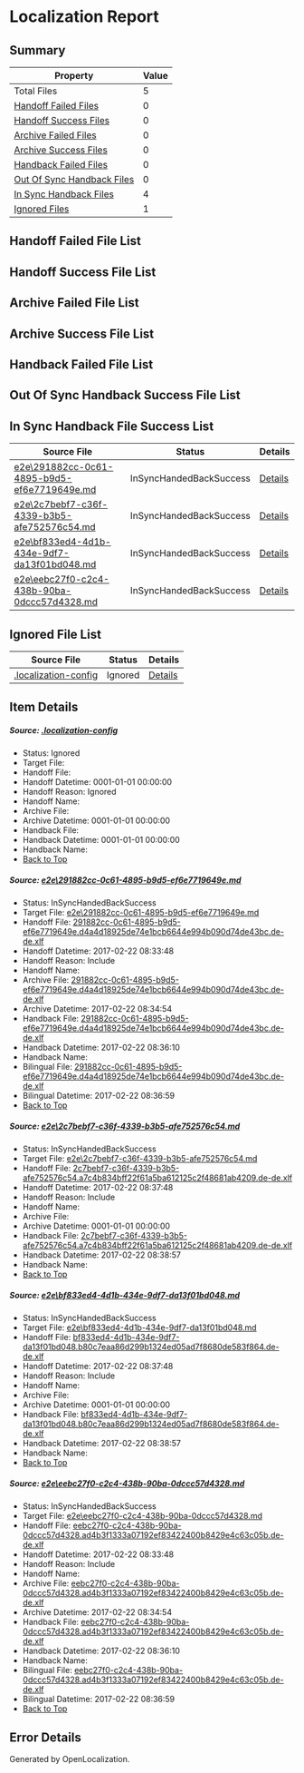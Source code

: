# <a name='report-top'></a> Localization Report

## Summary
 Property | Value 
 -------- | ----- 
 Total Files | 5
[ Handoff Failed Files ](#handoff-failed-list)| 0
[ Handoff Success Files ](#handoff-success-list)| 0
[ Archive Failed Files ](#archive-failed-list)| 0
[ Archive Success Files ](#archive-success-list)| 0
[ Handback Failed Files ](#handback-failed-list)| 0
[ Out Of Sync Handback Files ](#outofsync-handback-success-list)| 0
[ In Sync Handback Files ](#insync-handback-success-list)| 4
[ Ignored Files ](#ignored-list)| 1

## <a name='handoff-failed-list'></a> Handoff Failed File List

## <a name='handoff-success-list'></a> Handoff Success File List

## <a name='archive-failed-list'></a> Archive Failed File List

## <a name='archive-success-list'></a> Archive Success File List

## <a name='handback-failed-list'></a> Handback Failed File List

## <a name='outofsync-handback-success-list'></a> Out Of Sync Handback Success File List

## <a name='insync-handback-success-list'></a> In Sync Handback File Success List
 Source File | Status | Details 
 ----------- | ------ | ------- 
 [e2e\291882cc-0c61-4895-b9d5-ef6e7719649e.md](https://github.com/OpenLocalizationTestOrg/ol-test4/blob/3a0dc0fc0a30bafe838398a999fbb0467b2ab0c0/e2e/291882cc-0c61-4895-b9d5-ef6e7719649e.md) | InSyncHandedBackSuccess | [Details](#55398b4f8788c07db679fd5f528732a4c13ce8061)
 [e2e\2c7bebf7-c36f-4339-b3b5-afe752576c54.md](https://github.com/OpenLocalizationTestOrg/ol-test4/blob/9bd1ba0981b5b98e496f3bde4a1bf9a15753a835/e2e/2c7bebf7-c36f-4339-b3b5-afe752576c54.md) | InSyncHandedBackSuccess | [Details](#2ba58b2939023e5afadf64171900f679125e95b02)
 [e2e\bf833ed4-4d1b-434e-9df7-da13f01bd048.md](https://github.com/OpenLocalizationTestOrg/ol-test4/blob/9bd1ba0981b5b98e496f3bde4a1bf9a15753a835/e2e/bf833ed4-4d1b-434e-9df7-da13f01bd048.md) | InSyncHandedBackSuccess | [Details](#dd1ae6e6b0b34994150f2b6a8a05546f68fb50683)
 [e2e\eebc27f0-c2c4-438b-90ba-0dccc57d4328.md](https://github.com/OpenLocalizationTestOrg/ol-test4/blob/3a0dc0fc0a30bafe838398a999fbb0467b2ab0c0/e2e/eebc27f0-c2c4-438b-90ba-0dccc57d4328.md) | InSyncHandedBackSuccess | [Details](#5d56616471fb19e8e802f46cfda450edc82fcfbd4)

## <a name='ignored-list'></a> Ignored File List
 Source File | Status | Details 
 ----------- | ------ | ------- 
 [.localization-config](https://github.com/OpenLocalizationTestOrg/ol-test4/blob/9bd1ba0981b5b98e496f3bde4a1bf9a15753a835/.localization-config) | Ignored | [Details](#cb0632cf59c1387fc1742bfb9fa3c47f87e2e5c90)

## Item Details
##### <a name='cb0632cf59c1387fc1742bfb9fa3c47f87e2e5c90'></a> Source: [.localization-config](https://github.com/OpenLocalizationTestOrg/ol-test4/blob/9bd1ba0981b5b98e496f3bde4a1bf9a15753a835/.localization-config)
* Status: Ignored
* Target File: 
* Handoff File: 
* Handoff Datetime: 0001-01-01 00:00:00
* Handoff Reason: Ignored
* Handoff Name: 
* Archive File: 
* Archive Datetime: 0001-01-01 00:00:00
* Handback File: 
* Handback Datetime: 0001-01-01 00:00:00
* Handback Name: 
* [Back to Top](#report-top)

##### <a name='55398b4f8788c07db679fd5f528732a4c13ce8061'></a> Source: [e2e\291882cc-0c61-4895-b9d5-ef6e7719649e.md](https://github.com/OpenLocalizationTestOrg/ol-test4/blob/3a0dc0fc0a30bafe838398a999fbb0467b2ab0c0/e2e/291882cc-0c61-4895-b9d5-ef6e7719649e.md)
* Status: InSyncHandedBackSuccess
* Target File: [e2e\291882cc-0c61-4895-b9d5-ef6e7719649e.md](https://github.com/OpenLocalizationTestOrg/ol-test4-dede/blob/28e0fc2b73df0e39562fc9208ef0ea0f17953868/e2e/291882cc-0c61-4895-b9d5-ef6e7719649e.md)
* Handoff File: [291882cc-0c61-4895-b9d5-ef6e7719649e.d4a4d18925de74e1bcb6644e994b090d74de43bc.de-de.xlf](https://github.com/OpenLocalizationTestOrg/ol-test4-handoff/blob/621287e55d018fdd04030c61a702db3d4b833223/ol-handoff/OpenLocalizationTestOrg/ol-test4-dede/xinjiang/ht/291882cc-0c61-4895-b9d5-ef6e7719649e.d4a4d18925de74e1bcb6644e994b090d74de43bc.de-de.xlf)
* Handoff Datetime: 2017-02-22 08:33:48
* Handoff Reason: Include
* Handoff Name: 
* Archive File: [291882cc-0c61-4895-b9d5-ef6e7719649e.d4a4d18925de74e1bcb6644e994b090d74de43bc.de-de.xlf](https://github.com/OpenLocalizationTestOrg/ol-test4-handoff/blob/9d36cd8b5c60a61a11b28d0ad98aac7500ed7dbd/ol-archive/OpenLocalizationTestOrg/ol-test4-dede/xinjiang/ht/291882cc-0c61-4895-b9d5-ef6e7719649e.d4a4d18925de74e1bcb6644e994b090d74de43bc.de-de.xlf)
* Archive Datetime: 2017-02-22 08:34:54
* Handback File: [291882cc-0c61-4895-b9d5-ef6e7719649e.d4a4d18925de74e1bcb6644e994b090d74de43bc.de-de.xlf](https://github.com/OpenLocalizationTestOrg/ol-test4-handback/blob/d5fe05931cc2e7a708aba3883ed1f67bc55b238b/ol-handback/OpenLocalizationTestOrg/ol-test4-dede/xinjiang/ht/291882cc-0c61-4895-b9d5-ef6e7719649e.d4a4d18925de74e1bcb6644e994b090d74de43bc.de-de.xlf)
* Handback Datetime: 2017-02-22 08:36:10
* Handback Name: 
* Bilingual File: [291882cc-0c61-4895-b9d5-ef6e7719649e.d4a4d18925de74e1bcb6644e994b090d74de43bc.de-de.xlf](https://github.com/OpenLocalizationTestOrg/ol-test4-handback/blob/d5fe05931cc2e7a708aba3883ed1f67bc55b238b/ol-handback/OpenLocalizationTestOrg/ol-test4-dede/xinjiang/ht/291882cc-0c61-4895-b9d5-ef6e7719649e.d4a4d18925de74e1bcb6644e994b090d74de43bc.de-de.xlf)
* Bilingual Datetime: 2017-02-22 08:36:59
* [Back to Top](#report-top)

##### <a name='2ba58b2939023e5afadf64171900f679125e95b02'></a> Source: [e2e\2c7bebf7-c36f-4339-b3b5-afe752576c54.md](https://github.com/OpenLocalizationTestOrg/ol-test4/blob/9bd1ba0981b5b98e496f3bde4a1bf9a15753a835/e2e/2c7bebf7-c36f-4339-b3b5-afe752576c54.md)
* Status: InSyncHandedBackSuccess
* Target File: [e2e\2c7bebf7-c36f-4339-b3b5-afe752576c54.md](https://github.com/OpenLocalizationTestOrg/ol-test4-dede/blob/68da82ce02bab9991bbf6c95bb92e3369e591e8a/e2e/2c7bebf7-c36f-4339-b3b5-afe752576c54.md)
* Handoff File: [2c7bebf7-c36f-4339-b3b5-afe752576c54.a7c4b834bff22f61a5ba612125c2f48681ab4209.de-de.xlf](https://github.com/OpenLocalizationTestOrg/ol-test4-handoff/blob/0f0fd6d015975ec51871409ea6247507b0b617dc/ol-handoff/OpenLocalizationTestOrg/ol-test4-dede/xinjiang/ht/2c7bebf7-c36f-4339-b3b5-afe752576c54.a7c4b834bff22f61a5ba612125c2f48681ab4209.de-de.xlf)
* Handoff Datetime: 2017-02-22 08:37:48
* Handoff Reason: Include
* Handoff Name: 
* Archive File: 
* Archive Datetime: 0001-01-01 00:00:00
* Handback File: [2c7bebf7-c36f-4339-b3b5-afe752576c54.a7c4b834bff22f61a5ba612125c2f48681ab4209.de-de.xlf](https://github.com/OpenLocalizationTestOrg/ol-test4-handback/blob/74e51d4bd2feafa5e45ccf960ce40ee831c9787a/ol-handback/OpenLocalizationTestOrg/ol-test4-dede/xinjiang/ht/2c7bebf7-c36f-4339-b3b5-afe752576c54.a7c4b834bff22f61a5ba612125c2f48681ab4209.de-de.xlf)
* Handback Datetime: 2017-02-22 08:38:57
* Handback Name: 
* [Back to Top](#report-top)

##### <a name='dd1ae6e6b0b34994150f2b6a8a05546f68fb50683'></a> Source: [e2e\bf833ed4-4d1b-434e-9df7-da13f01bd048.md](https://github.com/OpenLocalizationTestOrg/ol-test4/blob/9bd1ba0981b5b98e496f3bde4a1bf9a15753a835/e2e/bf833ed4-4d1b-434e-9df7-da13f01bd048.md)
* Status: InSyncHandedBackSuccess
* Target File: [e2e\bf833ed4-4d1b-434e-9df7-da13f01bd048.md](https://github.com/OpenLocalizationTestOrg/ol-test4-dede/blob/68da82ce02bab9991bbf6c95bb92e3369e591e8a/e2e/bf833ed4-4d1b-434e-9df7-da13f01bd048.md)
* Handoff File: [bf833ed4-4d1b-434e-9df7-da13f01bd048.b80c7eaa86d299b1324ed05ad7f8680de583f864.de-de.xlf](https://github.com/OpenLocalizationTestOrg/ol-test4-handoff/blob/0f0fd6d015975ec51871409ea6247507b0b617dc/ol-handoff/OpenLocalizationTestOrg/ol-test4-dede/xinjiang/ht/bf833ed4-4d1b-434e-9df7-da13f01bd048.b80c7eaa86d299b1324ed05ad7f8680de583f864.de-de.xlf)
* Handoff Datetime: 2017-02-22 08:37:48
* Handoff Reason: Include
* Handoff Name: 
* Archive File: 
* Archive Datetime: 0001-01-01 00:00:00
* Handback File: [bf833ed4-4d1b-434e-9df7-da13f01bd048.b80c7eaa86d299b1324ed05ad7f8680de583f864.de-de.xlf](https://github.com/OpenLocalizationTestOrg/ol-test4-handback/blob/74e51d4bd2feafa5e45ccf960ce40ee831c9787a/ol-handback/OpenLocalizationTestOrg/ol-test4-dede/xinjiang/ht/bf833ed4-4d1b-434e-9df7-da13f01bd048.b80c7eaa86d299b1324ed05ad7f8680de583f864.de-de.xlf)
* Handback Datetime: 2017-02-22 08:38:57
* Handback Name: 
* [Back to Top](#report-top)

##### <a name='5d56616471fb19e8e802f46cfda450edc82fcfbd4'></a> Source: [e2e\eebc27f0-c2c4-438b-90ba-0dccc57d4328.md](https://github.com/OpenLocalizationTestOrg/ol-test4/blob/3a0dc0fc0a30bafe838398a999fbb0467b2ab0c0/e2e/eebc27f0-c2c4-438b-90ba-0dccc57d4328.md)
* Status: InSyncHandedBackSuccess
* Target File: [e2e\eebc27f0-c2c4-438b-90ba-0dccc57d4328.md](https://github.com/OpenLocalizationTestOrg/ol-test4-dede/blob/28e0fc2b73df0e39562fc9208ef0ea0f17953868/e2e/eebc27f0-c2c4-438b-90ba-0dccc57d4328.md)
* Handoff File: [eebc27f0-c2c4-438b-90ba-0dccc57d4328.ad4b3f1333a07192ef83422400b8429e4c63c05b.de-de.xlf](https://github.com/OpenLocalizationTestOrg/ol-test4-handoff/blob/621287e55d018fdd04030c61a702db3d4b833223/ol-handoff/OpenLocalizationTestOrg/ol-test4-dede/xinjiang/ht/eebc27f0-c2c4-438b-90ba-0dccc57d4328.ad4b3f1333a07192ef83422400b8429e4c63c05b.de-de.xlf)
* Handoff Datetime: 2017-02-22 08:33:48
* Handoff Reason: Include
* Handoff Name: 
* Archive File: [eebc27f0-c2c4-438b-90ba-0dccc57d4328.ad4b3f1333a07192ef83422400b8429e4c63c05b.de-de.xlf](https://github.com/OpenLocalizationTestOrg/ol-test4-handoff/blob/9d36cd8b5c60a61a11b28d0ad98aac7500ed7dbd/ol-archive/OpenLocalizationTestOrg/ol-test4-dede/xinjiang/ht/eebc27f0-c2c4-438b-90ba-0dccc57d4328.ad4b3f1333a07192ef83422400b8429e4c63c05b.de-de.xlf)
* Archive Datetime: 2017-02-22 08:34:54
* Handback File: [eebc27f0-c2c4-438b-90ba-0dccc57d4328.ad4b3f1333a07192ef83422400b8429e4c63c05b.de-de.xlf](https://github.com/OpenLocalizationTestOrg/ol-test4-handback/blob/d5fe05931cc2e7a708aba3883ed1f67bc55b238b/ol-handback/OpenLocalizationTestOrg/ol-test4-dede/xinjiang/ht/eebc27f0-c2c4-438b-90ba-0dccc57d4328.ad4b3f1333a07192ef83422400b8429e4c63c05b.de-de.xlf)
* Handback Datetime: 2017-02-22 08:36:10
* Handback Name: 
* Bilingual File: [eebc27f0-c2c4-438b-90ba-0dccc57d4328.ad4b3f1333a07192ef83422400b8429e4c63c05b.de-de.xlf](https://github.com/OpenLocalizationTestOrg/ol-test4-handback/blob/d5fe05931cc2e7a708aba3883ed1f67bc55b238b/ol-handback/OpenLocalizationTestOrg/ol-test4-dede/xinjiang/ht/eebc27f0-c2c4-438b-90ba-0dccc57d4328.ad4b3f1333a07192ef83422400b8429e4c63c05b.de-de.xlf)
* Bilingual Datetime: 2017-02-22 08:36:59
* [Back to Top](#report-top)


## Error Details

Generated by OpenLocalization.
